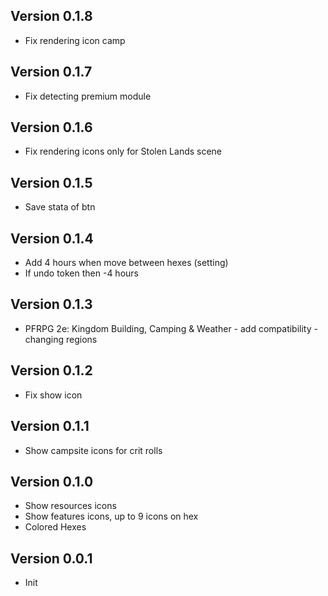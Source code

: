 ## Version 0.1.8
- Fix rendering icon camp

## Version 0.1.7
- Fix detecting premium module

## Version 0.1.6
- Fix rendering icons only for Stolen Lands scene

## Version 0.1.5
- Save stata of btn

## Version 0.1.4
- Add 4 hours when move between hexes (setting)
- If undo token then -4 hours

## Version 0.1.3
- PFRPG 2e: Kingdom Building, Camping & Weather - add compatibility - changing regions

## Version 0.1.2
- Fix show icon

## Version 0.1.1
- Show campsite icons for crit rolls

## Version 0.1.0
- Show resources icons
- Show features icons, up to 9 icons on hex
- Colored Hexes

## Version 0.0.1
- Init

